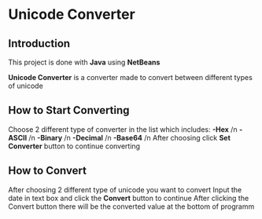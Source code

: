 # Unicode Converter
## Introduction
This project is done with **Java** using **NetBeans**

**Unicode Converter** is a converter made to convert between different types of unicode

## How to Start Converting
Choose 2 different type of converter in the list which includes:
**-Hex** /n
**-ASCII** /n
**-Binary** /n
**-Decimal** /n
**-Base64** /n
After choosing click **Set Converter** button to continue converting
## How to Convert
After choosing 2 different type of unicode you want to convert
Input the date in text box and click the **Convert** button to continue
After clicking the Convert button there will be the converted value at the bottom of programm
